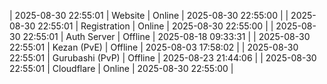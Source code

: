 | 2025-08-30 22:55:01 | Website | Online | 2025-08-30 22:55:00 |
| 2025-08-30 22:55:01 | Registration | Online | 2025-08-30 22:55:00 |
| 2025-08-30 22:55:01 | Auth Server | Offline | 2025-08-18 09:33:31 |
| 2025-08-30 22:55:01 | Kezan (PvE) | Offline | 2025-08-03 17:58:02 |
| 2025-08-30 22:55:01 | Gurubashi (PvP) | Offline | 2025-08-23 21:44:06 |
| 2025-08-30 22:55:01 | Cloudflare | Online | 2025-08-30 22:55:00 |
